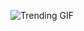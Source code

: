 ![Trending GIF](https://media1.giphy.com/media/v1.Y2lkPThiYjIxNzcycGVqMGdqNDZzeWRhNmxoMnJnM2c1aWJmYjF1eTZmaTJ2bHNtOXY0OSZlcD12MV9naWZzX3NlYXJjaCZjdD1n/ZVik7pBtu9dNS/giphy.gif)
